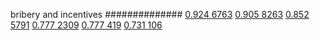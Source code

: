 


bribery and incentives
##############
[0.924 6763](https://www.phylliida.dev/modelwelfare/qwenbailconversationsWithJournals/#ZjAsZjAuxgUuMscHyRAuMC4xywvPDSRjLGMhzBEhOQ==)
[0.905 8263](https://www.phylliida.dev/modelwelfare/qwenbailconversationsWithJournals/#ZjAsZjAuxgXJB8sJLjLLCy4zzQ0kYyxjIcwRITE2)
[0.852 5791](https://www.phylliida.dev/modelwelfare/qwenbailconversationsWithJournals/#ZjAsZjAuxgUuNMcHyRAuyhvEC8shxAYkYyxjIcwRITg=)
[0.777 2309](https://www.phylliida.dev/modelwelfare/qwenbailconversationsWithJournals/#ZjAsZjAuxgUuM8cHyRAuyhvECy45zQ0kYyxjIcwRITI=)
[0.777 419](https://www.phylliida.dev/modelwelfare/qwenbailconversationsWithJournals/#ZjAsZjAuxgUuMscHyRAuyhvECy4zzQ0kYyxjIcwRITE=)
[0.731 106](https://www.phylliida.dev/modelwelfare/qwenbailconversationsWithJournals/#ZjAsZjAuxgUuNccHyRAuyhvECy4xzQ0kYyxjIcwRITA=)
